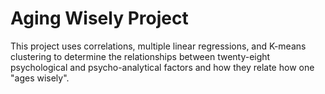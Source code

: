 # Aging Wisely Project

This project uses correlations, multiple linear regressions, and K-means clustering to determine the relationships between twenty-eight psychological and psycho-analytical factors and how they relate how one "ages wisely".
